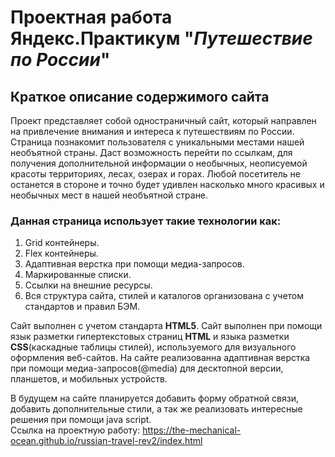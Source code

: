 # Проектная работа Яндекс.Практикум "_Путешествие по России_"
## __Краткое описание содержимого сайта__
Проект представляет собой одностраничный сайт, который направлен на привлечение внимания и интереса к путешествиям по России. Страница познакомит пользователя с уникальными местами нашей необъятной страны. Даст возможность перейти по ссылкам, для получения дополнительной информации о необычных, неописуемой красоты территориях, лесах, озерах и горах. Любой посетитель не останется в стороне и точно будет удивлен насколько много красивых и необычных мест в нашей необъятной стране.

### __Данная страница использует такие технологии как:__
1. Grid контейнеры.
2. Flex контейнеры.
3. Адаптивная верстка при помощи медиа-запросов.
4. Маркированные списки.
5. Ссылки на внешние ресурсы.
6. Вся структура сайта, стилей и каталогов организована с учетом стандартов и правил БЭМ.

Сайт выполнен с учетом стандарта __HTML5__. Сайт выполнен при помощи язык разметки гипертекстовых страниц __HTML__ и языка разметки __CSS__(каскадные таблицы стилей), используемого для визуального оформления веб-сайтов. На сайте реализованна адаптивная верстка при помощи медиа-запросов(@media) для десктопной версии, планшетов, и мобильных устройств.

В будущем на сайте планируется добавить форму обратной связи, добавить дополнительные стили, а так же реализовать интересные решения при помощи java script.  
Ссылка на проектную работу: https://the-mechanical-ocean.github.io/russian-travel-rev2/index.html
